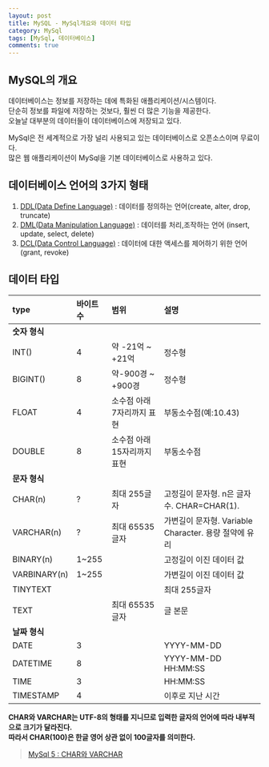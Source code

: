 ```yaml
---
layout: post
title: MySQL - MySql개요와 데이터 타입
category: MySql
tags: [MySql, 데이터베이스]
comments: true
---
```


## MySQL의 개요
데이터베이스는 정보를 저장하는 데에 특화된 애플리케이션/시스템이다.   
단순히 정보를 파일에 저장하는 것보다, 훨씬 더 많은 기능을 제공한다.  
오늘날 대부분의 데이터들이 데이터베이스에 저장되고 있다.  

MySql은 전 세계적으로 가장 널리 사용되고 있는 데이터베이스로 오픈소스이며 무료이다.  
많은 웹 애플리케이션이 MySql을 기본 데이터베이스로 사용하고 있다.  
  

## 데이터베이스 언어의 3가지 형태
1. [DDL(Data Define Language)](https://ko.wikipedia.org/wiki/%EB%8D%B0%EC%9D%B4%ED%84%B0_%EC%A0%95%EC%9D%98_%EC%96%B8%EC%96%B4)
 : 데이터를 정의하는 언어(create, alter, drop, truncate)
2. [DML(Data Manipulation Language)](https://ko.wikipedia.org/wiki/%EB%8D%B0%EC%9D%B4%ED%84%B0_%EC%A1%B0%EC%9E%91_%EC%96%B8%EC%96%B4)
 : 데이터를 처리,조작하는 언어 (insert, update, select, delete) 
3. [DCL(Data Control Language)](https://ko.wikipedia.org/wiki/%EB%8D%B0%EC%9D%B4%ED%84%B0_%EC%A0%9C%EC%96%B4_%EC%96%B8%EC%96%B4)
 : 데이터에 대한 액세스를 제어하기 위한 언어 (grant, revoke)


## 데이터 타입

| type | 바이트 수 | 범위 | 설명 |
| :---- | :---- | :---- | :---- |
| **숫자 형식** | 
| INT() | 4 | 약 -21억 ~ +21억 | 정수형 |
| BIGINT() | 8 | 약-900경 ~ +900경 | 정수형 |
| FLOAT | 4 | 소수점 아래 7자리까지 표현 | 부동소수점(예:10.43) |
| DOUBLE | 8 | 소수점 아래 15자리까지 표현 | 부동소수점 |
| **문자 형식** | 
| CHAR(n) | ? | 최대 255글자 | 고정길이 문자형. n은 글자수. CHAR=CHAR(1). |
| VARCHAR(n) | ? | 최대 65535글자 | 가변길이 문자형. Variable Character. 용량 절약에 유리|
| BINARY(n) | 1~255 | | 고정길이 이진 데이터 값 |
| VARBINARY(n) | 1~255 | | 가변길이 이진 데이터 값 |
| TINYTEXT | | | 최대 255글자| | 
| TEXT | | 최대 65535글자| 글 본문 |
| **날짜 형식** |
| DATE | 3 | | YYYY-MM-DD |
| DATETIME | 8 | | YYYY-MM-DD HH:MM:SS |
| TIME | 3 | | HH:MM:SS |
| TIMESTAMP | 4 | | 이후로 지난 시간 | 


**CHAR와 VARCHAR는 UTF-8의 형태를 지니므로 입력한 글자의 언어에 따라 내부적으로 크기가 달라진다.**  
**따라서 CHAR(100)은 한글 영어 상관 없이 100글자를 의미한다.**

> [MySql 5 : CHAR와 VARCHAR](http://blog.naver.com/PostView.nhn?blogId=ez_&logNo=140117777068)

